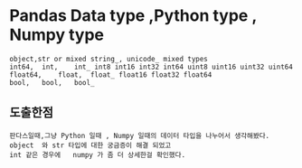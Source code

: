 # Pandas Data type ,Python type ,  Numpy type
    object,str or mixed	string_, unicode_ mixed types
    int64,	int,	int_ int8 int16 int32 int64 uint8 uint16 uint32 uint64
    float64,	float,	float_ float16 float32 float64
    bool,	bool,	bool_

## 도출한점  
    판다스일때,그냥 Python 일때 , Numpy 일때의 데이터 타입을 나누어서 생각해봤다. 
    object  와 str 타입에 대한 궁금증이 해결 되었고 
    int 같은 경우에   numpy 가 좀 더 상세한걸 확인했다. 
